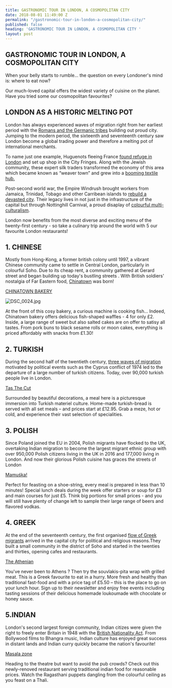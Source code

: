 ```yaml
---
title: GASTRONOMIC TOUR IN LONDON, A COSMOPOLITAN CITY
date: 2018-08-01 11:49:00 Z
permalink: "/gastronomic-tour-in-london-a-cosmopolitan-city/"
published: false
heading: 'GASTRONOMIC TOUR IN LONDON, A COSMOPOLITAN CITY '
layout: post
---
```


## GASTRONOMIC TOUR IN LONDON, A COSMOPOLITAN CITY 


When your belly starts to rumble... the question on every Londoner's mind is: where to eat now?

Our much-loved capital offers the widest variety of cuisine on the planet. Have you tried some our cosmopolitan favourites?


## LONDON AS A HISTORIC MELTING POT


London has always experienced waves of migration right from her earliest period with the [Romans and the Germanic tribes](https://www.migrationwatchuk.org/Briefingpaper/document/48) building out proud city. Jumping to the modern period, the sixteenth and seventeenth century saw London become a global trading power and therefore a melting pot of international merchants.


To name just one example, Huguenots fleeing France [found refuge in London](https://www.independent.co.uk/news/uk/home-news/refugee-week-the-huguenots-count-among-the-most-successful-of-britains-immigrants-10330066.html) and set up shop in the City Fringes. Along with the Jewish community, these expert silk traders transformed the economy of this area which became known as “weaver town” and grew into a [booming textile hub.](http://www.bbc.co.uk/legacies/immig_emig/england/london/article_1.shtml)


Post-second world war, the Empire Windrush brought workers from Jamaica, Trinidad, Tobago and other Carribean islands to [rebuild a devasted city](https://www.bbc.co.uk/newsround/43793769). Their legacy lives in not just in the infrastructure of the capital but through Nottinghill Carnival, a proud disaplay of [colourful multi-culturalism](https://ndla.no/en/node/90712?fag=71082).



London now benefits from the most diverse and exciting menu of the twenty-first century - so take a culinary trip around the world with 5 our favourite London restaurants!
 
 


## 1. CHINESE 


Mostly from Hong-Kong, a former british colony until 1997, a vibrant Chinese community came to settle in Central London, particularly in colourful Soho. Due to its cheap rent, a community gathered at Gerard street and began building up today's bustling streets . With British soldiers' nostalgia of Far Eastern food, [Chinatown](https://chinatown.co.uk/en/about-us/) was born!

[CHINATOWN BAKERY](https://chinatown.co.uk/en/restaurant/chinatown-bakery/)

![DSC_0024.jpg](/uploads/DSC_0024.jpg)

At the front of this cosy bakery, a curious machine is cooking fish... Indeed, Chinatown bakery offers delicious fish-shaped waffles - 4 for only £2. Inside, a large range of sweet but also salted cakes are on offer to satisy all tastes. From pork buns to black sesame rolls or moon cakes, everything is priced affordably with snacks from £1.30!




## 2. TURKISH 


During the second half of the twentieth century, [three waves of migration](http://www.bbc.co.uk/london/content/articles/2005/05/26/turkish_london_feature.shtml) motivated by political events such as the Cyprus conflict of 1974 led to the departure of a large number of turkish citizens. Today, over 90,000 turkish people live in London.


[Tas The Cut](https://www.tasrestaurants.co.uk/tas-the-cut)


Surrounded by beautiful decorations, a meal here is a picturesque immersion into Turkish materiel culture. Home-made turkish-bread is served with all set meals – and prices start at £12.95. Grab a meze, hot or cold, and experience their vast selection of specialities.







## 3. POLISH 


Since Poland joined the EU in 2004, Polish migrants have flocked to the UK, overtaking Indian migration to become the largest migrant ethnic group with over 950,000 Polish citizens living in the UK in 2016 and 177,000 living in London. And now their glorious Polish cuisine has graces the streets of London  

[Mamuśka!](https://mamuska.net) 


Perfect for feasting on a shoe-string, every meal is prepared in less than 10 minutes! Special lunch deals during the week offer starters or soup for £3 and main courses for just £5. Think big portions for small prices - and you will still have plenty of change left to sample their large range of beers and flavored vodkas.





## 4. GREEK 

At the end of the seventeenth century, the first organised [flow of Greek migrants](http://www.bbc.co.uk/london/content/articles/2005/05/27/greek_london_feature.shtml) arrived in the capital city for political and religious reasons.They built a small community in the district of Soho and started in the twenties and thirties, opening cafes and restaurants.


[The Athenian](https://www.theathenian.co.uk)


You've never been to Athens ? Then try the souvlakis-pita wrap with grilled meat. This is a Greek favourite to eat in a hurry. More fresh and healthy than traditional fast-food and with a price tag of £5.50 – this is the place to go on your lunch hour. Sign up to their newsletter and enjoy free events including tasting sessions of their delicious homemade loukoumade with chocolate or honey sauce.



## 5.INDIAN 


London's second largest foreign community, Indian citizes were given the right to freely enter Britain in 1948 with the [British Nationality Act](http://www.bbc.co.uk/london/content/articles/2005/05/26/indian_london_feature.shtml). From Bollywood films to Bhangra music, Indian culture has enjoyed great success in distant lands and Indian curry quickly became the nation's favourite!



[Masala zone](http://www.masalazone.com/locations/covent-garden/)


Heading to the theatre but want to avoid the pub crowds? Check out this newly-renoved restaurant serving traditional indian food for reasonable prices. Watch the Ragasthani puppets dangling from the colourful ceiling as you feast on a Thali.